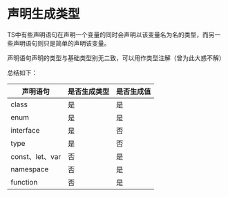 # 声明生成类型

TS中有些声明语句在声明一个变量的同时会声明以该变量名为名的类型，而另一些声明语句则只是简单的声明该变量。

声明语句声明的类型与基础类型别无二致，可以用作类型注解（曾为此大惑不解）

总结如下：

| 声明语句        | 是否生成类型 | 是否生成值 |
| --------------- | ------------ | ---------- |
| class           | 是           | 是         |
| enum            | 是           | 是         |
| interface       | 是           | 否         |
| type            | 是           | 否         |
| const、let、var | 否           | 是         |
| namespace       | 否           | 是         |
| function        | 否           | 是         |